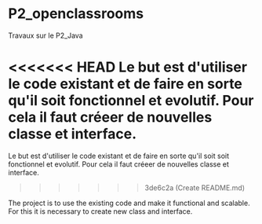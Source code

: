 # P2_openclassrooms
Travaux sur le P2_Java

<<<<<<< HEAD
Le but est d'utiliser le code existant et de faire en sorte qu'il soit fonctionnel et evolutif. Pour cela il faut créeer de nouvelles classe et interface.
=======
Le but est d'utiliser le code existant et de faire en sorte qu'il soit soit fonctionnel et evolutif. Pour cela il faut créeer de nouvelles classe et interface.
>>>>>>> 3de6c2a (Create README.md)

The project is to use the existing code and make it functional and scalable. For this it is necessary to create new class and interface.

